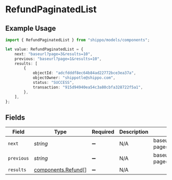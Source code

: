 # RefundPaginatedList

## Example Usage

```typescript
import { RefundPaginatedList } from "shippo/models/components";

let value: RefundPaginatedList = {
    next: "baseurl?page=3&results=10",
    previous: "baseurl?page=1&results=10",
    results: [
        {
            objectId: "adcfdddf8ec64b84ad22772bce3ea37a",
            objectOwner: "shippotle@shippo.com",
            status: "SUCCESS",
            transaction: "915d94940ea54c3a80cbfa328722f5a1",
        },
    ],
};
```

## Fields

| Field                                                    | Type                                                     | Required                                                 | Description                                              | Example                                                  |
| -------------------------------------------------------- | -------------------------------------------------------- | -------------------------------------------------------- | -------------------------------------------------------- | -------------------------------------------------------- |
| `next`                                                   | *string*                                                 | :heavy_minus_sign:                                       | N/A                                                      | baseurl?page=3&results=10                                |
| `previous`                                               | *string*                                                 | :heavy_minus_sign:                                       | N/A                                                      | baseurl?page=1&results=10                                |
| `results`                                                | [components.Refund](../../models/components/refund.md)[] | :heavy_minus_sign:                                       | N/A                                                      |                                                          |